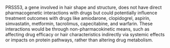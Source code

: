 PRSS53, a gene involved in hair shape and structure, does not have direct pharmacogenetic interactions with drugs but could potentially influence treatment outcomes with drugs like amiodarone, clopidogrel, aspirin, simvastatin, metformin, tacrolimus, capecitabine, and warfarin. These interactions would be through non-pharmacokinetic means, such as affecting drug efficacy or hair characteristics indirectly via systemic effects or impacts on protein pathways, rather than altering drug metabolism.